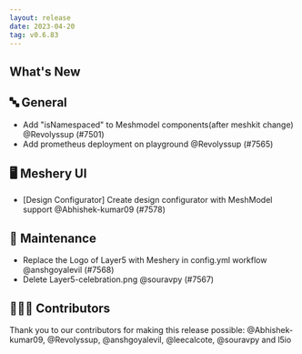 ```yaml
---
layout: release
date: 2023-04-20
tag: v0.6.83
---
```


## What's New
## 🔤 General
- Add "isNamespaced" to Meshmodel components(after meshkit change) @Revolyssup (#7501)
- Add prometheus deployment on playground @Revolyssup (#7565)

## 🖥 Meshery UI

- [Design Configurator] Create design configurator with MeshModel support @Abhishek-kumar09 (#7578)

## 🧰 Maintenance

- Replace the Logo of Layer5 with Meshery in config.yml workflow @anshgoyalevil (#7568)
- Delete Layer5-celebration.png @souravpy (#7567)

## 👨🏽‍💻 Contributors

Thank you to our contributors for making this release possible:
@Abhishek-kumar09, @Revolyssup, @anshgoyalevil, @leecalcote, @souravpy and l5io
